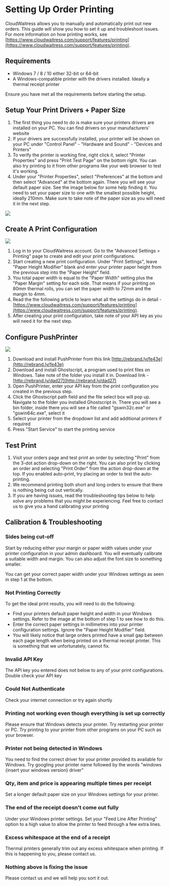 # Setting Up Order Printing

CloudWaitress allows you to manually and automatically print out new orders. This guide will show you how to set it up and troubleshoot issues. For more information on how printing works, see [https://www.cloudwaitress.com/support/features/printing](https://www.cloudwaitress.com/support/features/printing).

## **Requirements**

* Windows 7 / 8 / 10 either 32-bit or 64-bit
* A Windows-compatible printer with the drivers installed. Ideally a thermal receipt printer

Ensure you have met all the requirements before starting the setup.

## Setup Your Print Drivers + Paper Size

1. The first thing you need to do is make sure your printers drivers are installed on your PC. You can find drivers on your manufacturers' website
2. If your drivers are successfully installed, your printer will be shown on your PC under "Control Panel" - "Hardware and Sound" - "Devices and Printers"
3. To verify the printer is working fine, right click it, select "Printer Properties" and press "Print Test Page" on the bottom right. You can also try printing to it from other programs like your web browser to test it's working.
4. Under your "Printer Properties", select "Preferences" at the bottom and then select "Advanced" at the bottom again. There you will see your default paper size. See the image below for some help finding it. You need to set your paper size to one with the smallest possible height, ideally 210mm. Make sure to take note of the paper size as you will need it in the next step.

![](https://downloads.intercomcdn.com/i/o/61644155/caa1bf8834d399eee2d1aece/printer-paper-size.JPG)

## Create A Print Configuration

![](https://downloads.intercomcdn.com/i/o/61644157/01ba4e1877a7a8bd38b207c1/print-configuration.JPG)

1. Log in to your CloudWaitress account. Go to the "Advanced Settings &gt; Printing" page to create and edit your print configurations.
2. Start creating a new print configuration. Under "Print Settings", leave "Paper Height Modifier" blank and enter your printer paper height from the previous step into the "Paper Height" field.
3. You total paper width is equal to the "Paper Width" setting plus the "Paper Margin" setting for each side. That means if your printing on 80mm thermal rolls, you can set the paper width to 72mm and the margin to 4mm.
4. Read the the following article to learn what all the settings do in detail - [https://www.cloudwaitress.com/support/features/printing](https://www.cloudwaitress.com/support/features/printing).
5. After creating your print configuration, take note of your API key as you will need it for the next step.

## Configure PushPrinter

![](https://downloads.intercomcdn.com/i/o/61644159/9ade23646ed7511328959247/image.png)

1. Download and install PushPrinter from this link [http://rebrand.ly/fe43e](http://rebrand.ly/fe43e)
2. Download and install Ghostscript, a program used to print files on Windows. Take note of the folder you install it in. Download link - [http://rebrand.ly/dad27](http://rebrand.ly/dad27)
3. Open PushPrinter, enter your API key from the print configuration you created in the previous step.
4. Click the Ghostscript path field and the file select box will pop up. Navigate to the folder you installed Ghostscript in. There you will see a bin folder, inside there you will see a file called "gswin32c.exe" or "gswin64c.exe", select it
5. Select your printer from the dropdown list and add additional printers if required
6. Press "Start Service" to start the printing service

## Test Print

1. Visit your orders page and test print an order by selecting "Print" from the 3-dot action drop-down on the right. You can also print by clicking an order and selecting "Print Order" from the action drop-down at the top. If you enabled auto-print, try placing an order to test the auto-printing.
2. We recommend printing both short and long orders to ensure that there is nothing being cut out vertically.
3. If you are having issues, read the troubleshooting tips below to help solve any problems that you might be experiencing. Feel free to contact us to give you a hand calibrating your printing

## Calibration & Troubleshooting

### **Sides being cut-off**

Start by reducing either your margin or paper width values under your printer configuration in your admin dashboard. You will eventually calibrate a suitable width and margin. You can also adjust the font size to something smaller.

You can get your correct paper width under your Windows settings as seen in step 1 at the bottom.

### **Not Printing Correctly**

To get the ideal print results, you will need to do the following:

* Find your printers default paper height and width in your Windows settings. Refer to the image at the bottom of step 1 to see how to do this.
* Enter the correct paper settings in millimetres into your printer configuration settings. Ignore the "Paper Height Modifier" field.
* You will likely notice that large orders printed have a small gap between each page length when being printed on a thermal receipt printer. This is something that we unfortunately, cannot fix.

### **Invalid API Key**

The API key you entered does not below to any of your print configurations. Double check your API key

### **Could Not Authenticate**

Check your internet connection or try again shortly

### **Printing not working even though everything is set up correctly**

Please ensure that Windows detects your printer. Try restarting your printer or PC. Try printing to your printer from other programs on your PC such as your browser.

### **Printer not being detected in Windows**

You need to find the correct driver for your printer provided its available for Windows. Try googling your printer name followed by the words "windows {insert your windows version} driver"

### **Qty, item and price is appearing multiple times per receipt**

Set a longer default paper size on your Windows settings for your printer.

### **The end of the receipt doesn't come out fully**

Under your Windows printer settings. Set your "Feed Line After Printing" option to a high value to allow the printer to feed through a few extra lines.

### **Excess whitespace at the end of a receipt**

Thermal printers generally trim out any excess whitespace when printing. If this is happening to you, please contact us.

### **Nothing above is fixing the issue**

Please contact us and we will help you sort it out.

